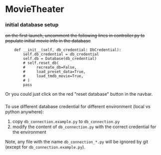 # MovieTheater


### initial database setup
~~on the first launch, uncomment the following lines in controller.py to populate initial movie info in the database~~
```
    def __init__(self, db_credential: DbCredential):
        self.db_credential = db_credential
        self.db = Database(db_credential)
        # self.reset_db(
        #     recreate_db=False,
        #     load_preset_data=True,
        #     load_tmdb_movie=True,
        # )
        pass
```

Or you could just click on the red "reset database" button in the navbar.


###
To use different database credential for different environment (local vs python anywhere):
1. copy `db_connection.example.py` to `db_connection.py`
2. modify the content of `db_connection.py` with the correct credential for the environment

Note, any file with the name `db_connection_*.py` will be ignored by git (except for `db_connection.example.py`).